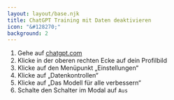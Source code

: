 ```yaml
---
layout: layout/base.njk
title: ChatGPT Training mit Daten deaktivieren
icon: "&#128270;"
background: 2
---
```

<ol>
    <li>Gehe auf <a href="https://chatgpt.com" target="_blank">chatgpt.com</a></li>
    <li>Klicke in der oberen rechten Ecke auf dein Profilbild</li>
    <li>Klicke auf den Menüpunkt „Einstellungen“</li>
    <li>Klicke auf „Datenkontrollen“</li>
    <li>Klicke auf „Das Modell für alle verbessern“</li>
    <li>Schalte den Schalter im Modal auf <code>Aus</code></li>
</ol>